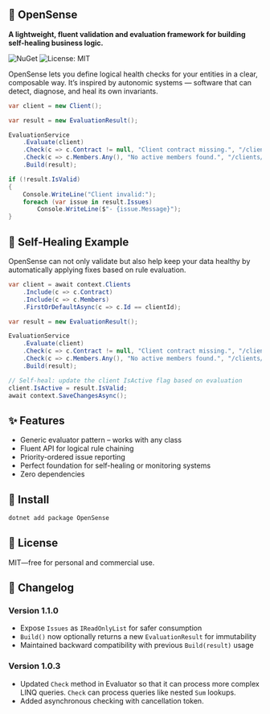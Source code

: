 ﻿## 🧠 OpenSense

**A lightweight, fluent validation and evaluation framework for building self-healing business logic.**

![NuGet](https://img.shields.io/nuget/v/OpenSense)
![License: MIT](https://img.shields.io/badge/License-MIT-yellow.svg)

OpenSense lets you define logical health checks for your entities in a clear, composable way.
It’s inspired by autonomic systems — software that can detect, diagnose, and heal its own invariants.
``` csharp
var client = new Client();

var result = new EvaluationResult();

EvaluationService
    .Evaluate(client)
    .Check(c => c.Contract != null, "Client contract missing.", "/clients/contract", 1)
    .Check(c => c.Members.Any(), "No active members found.", "/clients/members", 2)
    .Build(result);

if (!result.IsValid)
{
    Console.WriteLine("Client invalid:");
    foreach (var issue in result.Issues)
        Console.WriteLine($"- {issue.Message}");
}
```

## 💊 Self-Healing Example

OpenSense can not only validate but also help keep your data healthy by automatically applying fixes based on rule evaluation.

``` csharp
var client = await context.Clients
    .Include(c => c.Contract)
    .Include(c => c.Members)
    .FirstOrDefaultAsync(c => c.Id == clientId);

var result = new EvaluationResult();

EvaluationService
    .Evaluate(client)
    .Check(c => c.Contract != null, "Client contract missing.", "/clients/contract", 1)
    .Check(c => c.Members.Any(), "No active members found.", "/clients/members", 2)
    .Build(result);

// Self-heal: update the client IsActive flag based on evaluation
client.IsActive = result.IsValid;
await context.SaveChangesAsync();
```

## ✨ Features

- Generic evaluator pattern – works with any class
- Fluent API for logical rule chaining
- Priority-ordered issue reporting
- Perfect foundation for self-healing or monitoring systems
- Zero dependencies

## 🚀 Install
``` bash
dotnet add package OpenSense
```

## 🧩 License
MIT—free for personal and commercial use.

## 🔧 Changelog

### Version 1.1.0
- Expose `Issues` as `IReadOnlyList` for safer consumption
- `Build()` now optionally returns a new `EvaluationResult` for immutability
- Maintained backward compatibility with previous `Build(result)` usage

### Version 1.0.3

- Updated `Check` method in Evaluator so that it can process more complex LINQ queries. `Check` can process queries like nested `Sum` lookups.
- Added asynchronous checking with cancellation token.
